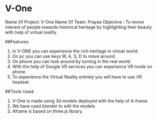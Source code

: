 # V-One

Name Of Project: V-One
Name Of Team: Prayas
Objective : To revive interest of people towards historical heritage by highlighting 
their beauty with help of virtual reality.

##Features:
1)  In V-ONE you can experience the rich heritage in virtual world. 
2)  On pc you can use keys W, A, S, D to move around.
3)  On phone you can look around by turning in the real world.
4)  With the help of Google VR services you can experience VR mode on phone.
5)  To experience the Virtual Reality entirely you will have to use VR headset.  

##Tools Used:
1)  V-One is made using 3d models deployed with the help of A-frame.
2)  We have used blender to edit the models
3)  Aframe is based on three.js library.

